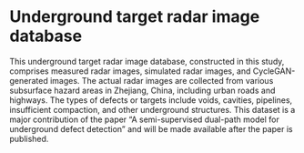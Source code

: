 # Underground target radar image database
This underground target radar image database, constructed in this study, comprises measured radar images, simulated radar images, and CycleGAN-generated images. The actual radar images are collected from various subsurface hazard areas in Zhejiang, China, including urban roads and highways. The types of defects or targets include voids, cavities, pipelines, insufficient compaction, and other underground structures. This dataset is a major contribution of the paper “A semi-supervised dual-path model for underground defect detection” and will be made available after the paper is published.
